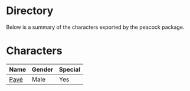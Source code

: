 # Directory
Below is a summary of the characters exported by the peacock package.
# Characters
|Name|Gender|Special|
|---|---|---|
|[Pavé](./character/peacock/pave.go)|Male|Yes|
